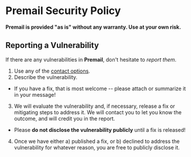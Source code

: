 # Premail Security Policy

<!-- This document gets mirrored to the Premail repo, so be sure all links are
     absolute, not relative! -->

**Premail is provided "as is" without any warranty. Use at your own risk.**

## Reporting a Vulnerability

If there are any vulnerabilities in **Premail**, don't hesitate to _report
them_.

1. Use any of the [contact options](https://github.com/premail/premail#support).
2. Describe the vulnerability.

- If you have a fix, that is most welcome -- please attach or summarize it in
  your message!

3. We will evaluate the vulnerability and, if necessary, release a fix or
   mitigating steps to address it. We will contact you to let you know the
   outcome, and will credit you in the report.

- Please **do not disclose the vulnerability publicly** until a fix is released!

4. Once we have either a) published a fix, or b) declined to address the
   vulnerability for whatever reason, you are free to publicly disclose it.
